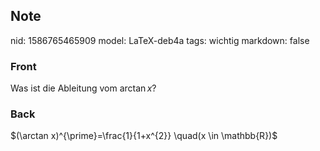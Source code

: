 ## Note
nid: 1586765465909
model: LaTeX-deb4a
tags: wichtig
markdown: false

### Front
Was ist die Ableitung vom $\arctan x$?

### Back
$(\arctan x)^{\prime}=\frac{1}{1+x^{2}} \quad(x \in \mathbb{R})$
